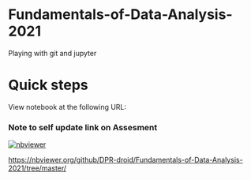 # Fundamentals-of-Data-Analysis-2021

Playing with git and jupyter


# Quick steps 

View notebook at the following URL:

### Note to self update link on Assesment

[![nbviewer](https://raw.githubusercontent.com/jupyter/design/master/logos/Badges/nbviewer_badge.svg)](https://nbviewer.org/github/DPR-droid/Fundamentals-of-Data-Analysis-2021/tree/master/)

https://nbviewer.org/github/DPR-droid/Fundamentals-of-Data-Analysis-2021/tree/master/